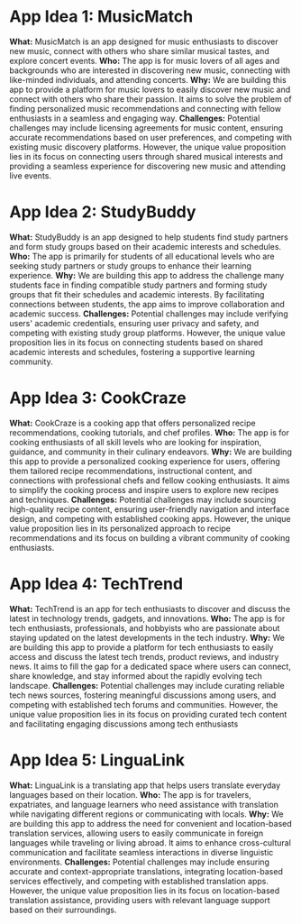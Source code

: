 
# App Idea 1: MusicMatch

**What:** MusicMatch is an app designed for music enthusiasts to discover new music, connect with others who share similar musical tastes, and explore concert events.
**Who:** The app is for music lovers of all ages and backgrounds who are interested in discovering new music, connecting with like-minded individuals, and attending concerts.
**Why:** We are building this app to provide a platform for music lovers to easily discover new music and connect with others who share their passion. It aims to solve the problem of finding personalized music recommendations and connecting with fellow enthusiasts in a seamless and engaging way.
**Challenges:** Potential challenges may include licensing agreements for music content, ensuring accurate recommendations based on user preferences, and competing with existing music discovery platforms. However, the unique value proposition lies in its focus on connecting users through shared musical interests and providing a seamless experience for discovering new music and attending live events.

# App Idea 2: StudyBuddy

**What:** StudyBuddy is an app designed to help students find study partners and form study groups based on their academic interests and schedules.
**Who:** The app is primarily for students of all educational levels who are seeking study partners or study groups to enhance their learning experience.
**Why:** We are building this app to address the challenge many students face in finding compatible study partners and forming study groups that fit their schedules and academic interests. By facilitating connections between students, the app aims to improve collaboration and academic success.
**Challenges:** Potential challenges may include verifying users' academic credentials, ensuring user privacy and safety, and competing with existing study group platforms. However, the unique value proposition lies in its focus on connecting students based on shared academic interests and schedules, fostering a supportive learning community.

# App Idea 3: CookCraze

**What:** CookCraze is a cooking app that offers personalized recipe recommendations, cooking tutorials, and chef profiles.
**Who:** The app is for cooking enthusiasts of all skill levels who are looking for inspiration, guidance, and community in their culinary endeavors.
**Why:** We are building this app to provide a personalized cooking experience for users, offering them tailored recipe recommendations, instructional content, and connections with professional chefs and fellow cooking enthusiasts. It aims to simplify the cooking process and inspire users to explore new recipes and techniques.
**Challenges:** Potential challenges may include sourcing high-quality recipe content, ensuring user-friendly navigation and interface design, and competing with established cooking apps. However, the unique value proposition lies in its personalized approach to recipe recommendations and its focus on building a vibrant community of cooking enthusiasts.

# App Idea 4: TechTrend

**What:** TechTrend is an app for tech enthusiasts to discover and discuss the latest in technology trends, gadgets, and innovations.
**Who:** The app is for tech enthusiasts, professionals, and hobbyists who are passionate about staying updated on the latest developments in the tech industry.
**Why:** We are building this app to provide a platform for tech enthusiasts to easily access and discuss the latest tech trends, product reviews, and industry news. It aims to fill the gap for a dedicated space where users can connect, share knowledge, and stay informed about the rapidly evolving tech landscape.
**Challenges:** Potential challenges may include curating reliable tech news sources, fostering meaningful discussions among users, and competing with established tech forums and communities. However, the unique value proposition lies in its focus on providing curated tech content and facilitating engaging discussions among tech enthusiasts

# App Idea 5: LinguaLink

**What:** LinguaLink is a translating app that helps users translate everyday languages based on their location.
**Who:** The app is for travelers, expatriates, and language learners who need assistance with translation while navigating different regions or communicating with locals.
**Why:** We are building this app to address the need for convenient and location-based translation services, allowing users to easily communicate in foreign languages while traveling or living abroad. It aims to enhance cross-cultural communication and facilitate seamless interactions in diverse linguistic environments.
**Challenges:** Potential challenges may include ensuring accurate and context-appropriate translations, integrating location-based services effectively, and competing with established translation apps. However, the unique value proposition lies in its focus on location-based translation assistance, providing users with relevant language support based on their surroundings.

